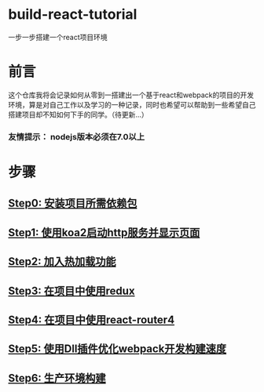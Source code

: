 # build-react-tutorial
一步一步搭建一个react项目环境

# 前言
这个仓库我将会记录如何从零到一搭建出一个基于react和webpack的项目的开发环境，算是对自己工作以及学习的一种记录，同时也希望可以帮助到一些希望自己搭建项目却不知如何下手的同学。（待更新...）

### 友情提示： nodejs版本必须在7.0以上

# 步骤
## [Step0: 安装项目所需依赖包](https://github.com/sundaypig/build-react-tutorial/tree/master/step0)
## [Step1: 使用koa2启动http服务并显示页面](https://github.com/sundaypig/build-react-tutorial/tree/master/step1)
## [Step2: 加入热加载功能](https://github.com/sundaypig/build-react-tutorial/tree/master/step2)
## [Step3: 在项目中使用redux](https://github.com/sundaypig/build-react-tutorial/tree/master/step3)
## [Step4: 在项目中使用react-router4](https://github.com/sundaypig/build-react-tutorial/tree/master/step4)
## [Step5: 使用Dll插件优化webpack开发构建速度](https://github.com/sundaypig/build-react-tutorial/tree/master/step5)
## [Step6: 生产环境构建](https://github.com/sundaypig/build-react-tutorial/tree/master/step6)